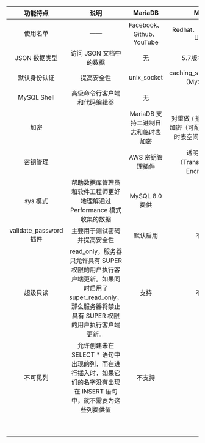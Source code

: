 |        功能特点        |                             说明                             |              MariaDB               |                            MySQL                             |
| :--------------------: | :----------------------------------------------------------: | :--------------------------------: | :----------------------------------------------------------: |
|        使用名单        |                              ——                              |     Facebook、Github、YouTube      |                  Redhat、DBS、Suse、Ubuntu                   |
|     JSON 数据类型      |                    访问 JSON 文档中的数据                    |                 无                 |                       5.7版本开始支持                        |
|      默认身份认证      |                          提高安全性                          |            unix_socket             |              caching_sha2_password（MySQL 8.0）              |
|      MySQL Shell       |                 高级命令行客户端和代码编辑器                 |                 无                 |                              有                              |
|          加密          |                                                              | MariaDB 支持二进制日志和临时表加密 | 对重做 / 撤消日志进行了加密（可配），但不加密临时表空间或二进制日志 |
|        密钥管理        |                                                              |          AWS 密钥管理插件          |         透明数据加密（Transparent Data Encryption）          |
|        sys 模式        | 帮助数据库管理员和软件工程师更好地理解通过 Performance 模式收集的数据 |           MySQL 8.0 提供           |                              无                              |
| validate_password 插件 |                 主要用于测试密码并提高安全性                 |              默认启用              |                            不启用                            |
|        超级只读        | read_only，服务器只允许具有 SUPER 权限的用户执行客户端更新。如果同时启用了 super_read_only，那么服务器将禁止具有 SUPER 权限的用户执行客户端更新。 |                支持                |                            不支持                            |
|        不可见列        | 允许创建未在 SELECT * 语句中出现的列，而在进行插入时，如果它们的名字没有出现在 INSERT 语句中，就不需要为这些列提供值 |               不支持               |                             支持                             |
|                        |                                                              |                                    |                                                              |
|                        |                                                              |                                    |                                                              |
|                        |                                                              |                                    |                                                              |
|                        |                                                              |                                    |                                                              |
|                        |                                                              |                                    |                                                              |
|                        |                                                              |                                    |                                                              |
|                        |                                                              |                                    |                                                              |
|                        |                                                              |                                    |                                                              |
|                        |                                                              |                                    |                                                              |

